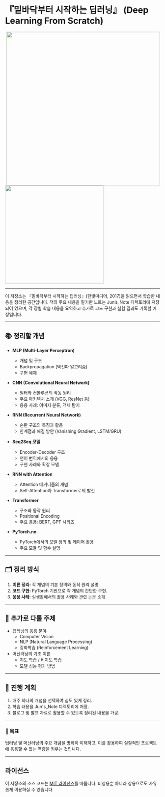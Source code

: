 # 『밑바닥부터 시작하는 딥러닝』 (Deep Learning From Scratch)

<img src="https://github.com/WegraLee/deep-learning-from-scratch/blob/master/1_vs_2.png" width="500" align="right">
<img src="https://github.com/WegraLee/deep-learning-from-scratch/blob/master/cover_image.jpg" width="320">

---

이 저장소는 『밑바닥부터 시작하는 딥러닝』(한빛미디어, 2017)을 읽으면서 학습한 내용을 정리한 공간입니다. 책의 주요 내용을 필기한 노트는 Jun’s_Note 디렉토리에 저장되어 있으며, 각 장별 학습 내용을 요약하고 추가로 코드 구현과 실험 결과도 기록할 예정입니다.

---

## 📚 정리할 개념
- **MLP (Multi-Layer Perceptron)**
  - 개념 및 구조
  - Backpropagation (역전파 알고리즘)
  - 구현 예제

- **CNN (Convolutional Neural Network)**
  - 필터와 컨볼루션의 작동 원리
  - 주요 아키텍처 소개 (VGG, ResNet 등)
  - 응용 사례: 이미지 분류, 객체 탐지

- **RNN (Recurrent Neural Network)**
  - 순환 구조의 특징과 활용
  - 한계점과 해결 방안 (Vanishing Gradient, LSTM/GRU)

- **Seq2Seq 모델**
  - Encoder-Decoder 구조
  - 언어 번역에서의 응용
  - 구현 사례와 확장 모델

- **RNN with Attention**
  - Attention 메커니즘의 개념
  - Self-Attention과 Transformer로의 발전

- **Transformer**
  - 구조와 동작 원리
  - Positional Encoding
  - 주요 응용: BERT, GPT 시리즈

- **PyTorch.nn**
  - PyTorch에서의 모델 정의 및 레이어 활용
  - 주요 모듈 및 함수 설명

---

## 🗂 정리 방식
1. **이론 정리:** 각 개념의 기본 정의와 동작 원리 설명.
2. **코드 구현:** PyTorch 기반으로 각 개념의 간단한 구현.
3. **응용 사례:** 실생활에서의 활용 사례와 관련 논문 소개.

---

## 🌟 추가로 다룰 주제
- 딥러닝의 응용 분야
  - Computer Vision
  - NLP (Natural Language Processing)
  - 강화학습 (Reinforcement Learning)
- 머신러닝의 기초 이론
  - 지도 학습 / 비지도 학습
  - 모델 성능 평가 방법

---

## 📝 진행 계획
1. 매주 하나의 개념을 선택하여 심도 있게 정리.
2. 학습 내용을 Jun's_Note 디렉토리에 저장.
3. 블로그 및 발표 자료로 활용할 수 있도록 정리된 내용을 가공.

---

### 🚀 목표
딥러닝 및 머신러닝의 주요 개념을 명확히 이해하고, 이를 활용하여 실질적인 프로젝트에 응용할 수 있는 역량을 키우는 것입니다.

---

## 라이선스

이 저장소의 소스 코드는 [MIT 라이선스](http://www.opensource.org/licenses/MIT)를 따릅니다.
비상용뿐 아니라 상용으로도 자유롭게 이용하실 수 있습니다.